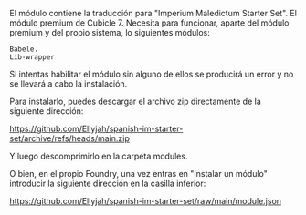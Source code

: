 El módulo contiene la traducción para "Imperium Maledictum Starter Set". El módulo premium de Cubicle 7. Necesita para funcionar, aparte del módulo premium y del propio sistema, lo siguientes módulos:

    Babele.
    Lib-wrapper
    
Si intentas habilitar el módulo sin alguno de ellos se producirá un error y no se llevará a cabo la instalación.

Para instalarlo, puedes descargar el archivo zip directamente de la siguiente dirección:

https://github.com/Ellyjah/spanish-im-starter-set/archive/refs/heads/main.zip

Y luego descomprimirlo en la carpeta modules.

O bien, en el propio Foundry, una vez entras en "Instalar un módulo" introducir la siguiente dirección en la casilla inferior:

https://github.com/Ellyjah/spanish-im-starter-set/raw/main/module.json
